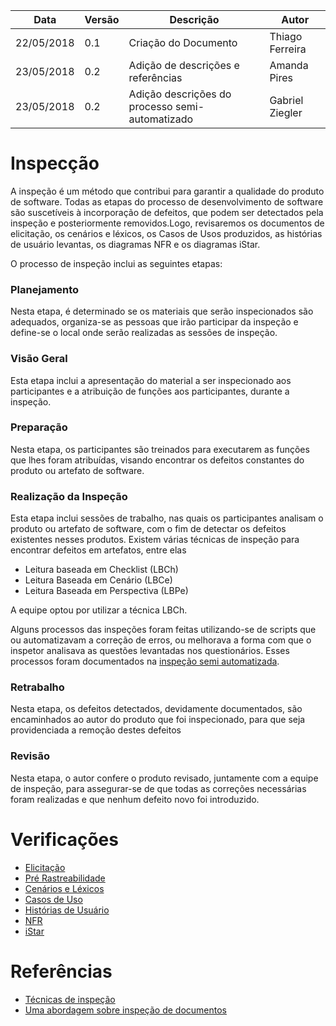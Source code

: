 |Data|Versão|Descrição|Autor|
|----|------|---------|-----|
|22/05/2018|0.1|Criação do Documento|Thiago Ferreira|
|23/05/2018|0.2|Adição de descrições e referências|Amanda Pires|
|23/05/2018|0.2|Adição descrições do processo semi-automatizado|Gabriel Ziegler|

# Inspecção
A inspeção é um método que contribui para garantir a qualidade do produto de software. Todas as etapas do processo de desenvolvimento de software são suscetíveis à incorporação de defeitos, que podem ser detectados pela inspeção e posteriormente removidos.Logo, revisaremos os documentos de elicitação, os cenários e léxicos, os Casos de Usos produzidos, as histórias de usuário levantas, os diagramas NFR e os diagramas iStar.

O processo de inspeção inclui as seguintes etapas:

### Planejamento

 Nesta etapa, é determinado se os materiais que serão inspecionados são adequados, organiza-se as pessoas que irão participar da inspeção e define-se o local onde serão realizadas as sessões de inspeção.

### Visão Geral

Esta etapa inclui a apresentação do material a ser inspecionado aos participantes e a atribuição de funções aos participantes, durante a inspeção.

### Preparação

Nesta etapa, os participantes são treinados para executarem as funções que lhes foram atribuídas, visando encontrar os defeitos constantes do produto ou artefato de software.

### Realização da Inspeção

 Esta etapa inclui sessões de trabalho, nas quais os participantes analisam o produto ou artefato de software, com o fim de detectar os defeitos existentes nesses produtos.
Existem várias técnicas de inspeção para encontrar defeitos em artefatos, entre elas
* Leitura baseada em Checklist (LBCh)
* Leitura Baseada em Cenário (LBCe)
* Leitura Baseada em Perspectiva (LBPe)

A equipe optou por utilizar a técnica LBCh.

Alguns processos das inspeções foram feitas utilizando-se de scripts que ou automatizavam a correção de erros, ou melhorava a forma com que o inspetor analisava as questões levantadas nos questionários. Esses processos foram documentados na [inspeção semi automatizada](Inspeção-Semi-Automatizada).

### Retrabalho

 Nesta etapa, os defeitos detectados, devidamente documentados, são encaminhados ao autor do produto que foi inspecionado, para que seja providenciada a remoção destes defeitos

### Revisão

 Nesta etapa, o autor confere o produto revisado, juntamente com a equipe de inspeção, para assegurar-se de que todas as correções necessárias foram realizadas e que nenhum defeito novo foi introduzido.

# Verificações
* [Elicitação](Verificação-Elicitação)
* [Pré Rastreabilidade](Pre-Rastreabilidade)
* [Cenários e Léxicos](Verificação-Cenários-e-Léxicos)
* [Casos de Uso](Verificação-Casos-de-Uso)
* [Histórias de Usuário](Verificação-Histórias-de-Usuário)
* [NFR](Verificação-NFR)
* [iStar](Verificação-iStar)

# Referências

* [Técnicas de inspeção](http://www.inf.puc-rio.br/~wer/WERpapers/artigos/artigos_WER06/bertini.pdf)
* [Uma abordagem sobre inspeção de documentos ](http://www.lbd.dcc.ufmg.br/colecoes/sbqs/2006/012.pdf)